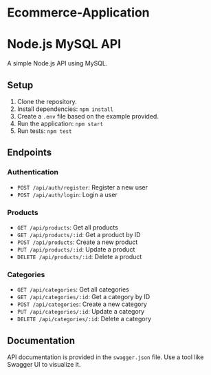# Ecommerce-Application
# Node.js MySQL API

A simple Node.js API using MySQL.

## Setup

1. Clone the repository.
2. Install dependencies: `npm install`
3. Create a `.env` file based on the example provided.
4. Run the application: `npm start`
5. Run tests: `npm test`

## Endpoints

### Authentication

- `POST /api/auth/register`: Register a new user
- `POST /api/auth/login`: Login a user

### Products

- `GET /api/products`: Get all products
- `GET /api/products/:id`: Get a product by ID
- `POST /api/products`: Create a new product
- `PUT /api/products/:id`: Update a product
- `DELETE /api/products/:id`: Delete a product

### Categories

- `GET /api/categories`: Get all categories
- `GET /api/categories/:id`: Get a category by ID
- `POST /api/categories`: Create a new category
- `PUT /api/categories/:id`: Update a category
- `DELETE /api/categories/:id`: Delete a category

## Documentation

API documentation is provided in the `swagger.json` file. Use a tool like Swagger UI to visualize it.

